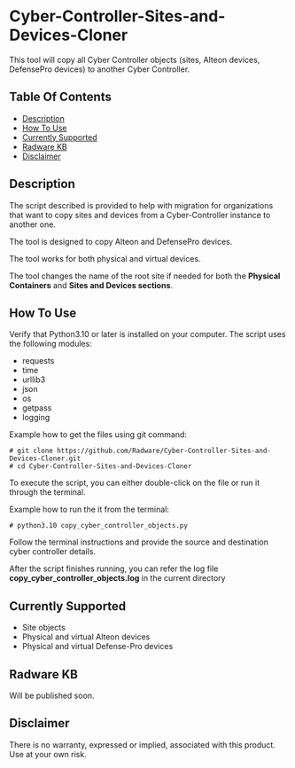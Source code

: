 # Cyber-Controller-Sites-and-Devices-Cloner #
This tool will copy all Cyber Controller objects (sites, Alteon devices, DefensePro devices) to another Cyber Controller.

## Table Of Contents ###
- [Description](#description)
- [How To Use](#how-to-use)
- [Currently Supported](#currently-supported)
- [Radware KB](#Radware-KB)
- [Disclaimer](#Disclaimer)

## Description ##
The script described is provided to help with migration for organizations that want to copy sites and devices from a Cyber-Controller instance to another one.

The tool is designed to copy Alteon and DefensePro devices.

The tool works for both physical and virtual devices.

The tool changes the name of the root site if needed for both the **Physical Containers** and **Sites and Devices sections**.


## How To Use ##
Verify that Python3.10 or later is installed on your computer.
The script uses the following modules:
* requests
* time
* urllib3
* json
* os
* getpass
* logging

Example how to get the files using git command:
```
# git clone https://github.com/Radware/Cyber-Controller-Sites-and-Devices-Cloner.git
# cd Cyber-Controller-Sites-and-Devices-Cloner
```
To execute the script, you can either double-click on the file or run it through the terminal.

Example how to run the it from the terminal:
```
# python3.10 copy_cyber_controller_objects.py
```

Follow the terminal instructions and provide the source and destination cyber controller details.

After the script finishes running, you can refer the log file **copy_cyber_controller_objects.log** in the current directory

## Currently Supported ##
* Site objects
* Physical and virtual Alteon devices
* Physical and virtual Defense-Pro devices

## Radware KB ##
Will be published soon.

## Disclaimer ##
There is no warranty, expressed or implied, associated with this product. Use at your own risk.
